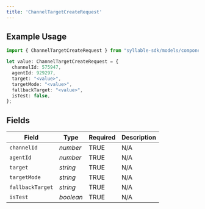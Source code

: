 ```yaml
---
title: 'ChannelTargetCreateRequest'
---
```


## Example Usage

```typescript
import { ChannelTargetCreateRequest } from "syllable-sdk/models/components";

let value: ChannelTargetCreateRequest = {
  channelId: 575947,
  agentId: 929297,
  target: "<value>",
  targetMode: "<value>",
  fallbackTarget: "<value>",
  isTest: false,
};
```

## Fields

| Field              | Type               | Required           | Description        |
| ------------------ | ------------------ | ------------------ | ------------------ |
| `channelId`        | *number*           | TRUE | N/A                |
| `agentId`          | *number*           | TRUE | N/A                |
| `target`           | *string*           | TRUE | N/A                |
| `targetMode`       | *string*           | TRUE | N/A                |
| `fallbackTarget`   | *string*           | TRUE | N/A                |
| `isTest`           | *boolean*          | TRUE | N/A                |